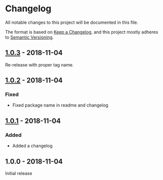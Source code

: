 # Changelog

All notable changes to this project will be documented in this file.

The format is based on [Keep a Changelog](https://keepachangelog.com/en/1.0.0/),
and this project mostly adheres to [Semantic Versioning](https://semver.org/spec/v2.0.0.html).

## [1.0.3] - 2018-11-04

Re-release with proper tag name.

## [1.0.2] - 2018-11-04

### Fixed
- Fixed package name in readme and changelog

## [1.0.1] - 2018-11-04

### Added
- Added a changelog

## 1.0.0 - 2018-11-04

Initial release

[Unreleased]: https://github.com/benface/jest-matcher-css/compare/v1.0.3...HEAD
[1.0.3]: https://github.com/benface/jest-matcher-css/compare/v1.0.2...v1.0.3
[1.0.2]: https://github.com/benface/jest-matcher-css/compare/v1.0.1...v1.0.2
[1.0.1]: https://github.com/benface/jest-matcher-css/compare/v1.0.0...v1.0.1